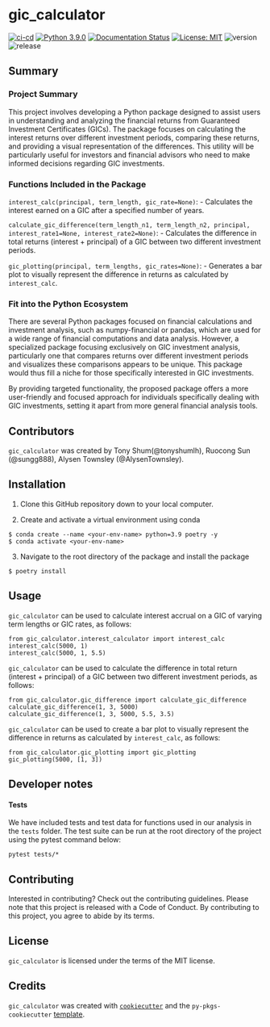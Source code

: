 # gic_calculator

[![ci-cd](https://github.com/UBC-MDS/gic_calculator/actions/workflows/ci-cd.yml/badge.svg)](https://github.com/UBC-MDS/gic_calculator/actions/workflows/ci-cd.yml) [![Python 3.9.0](https://img.shields.io/badge/python-3.9.0-blue.svg)](https://www.python.org/downloads/release/python-390/) [![Documentation Status](https://readthedocs.org/projects/gic-calculator/badge?version=latest)](https://gic-calculator.readthedocs.io/en/latest/?badge=latest) [![License: MIT](https://img.shields.io/badge/License-MIT-yellow.svg)](https://opensource.org/licenses/MIT) ![version](https://img.shields.io/github/v/release/UBC-MDS/gic_calculator) ![release](https://img.shields.io/github/release-date/UBC-MDS/gic_calculator)

## Summary

### Project Summary

This project involves developing a Python package designed to assist users in understanding and analyzing the financial returns from Guaranteed Investment Certificates (GICs). The package focuses on calculating the interest returns over different investment periods, comparing these returns, and providing a visual representation of the differences. This utility will be particularly useful for investors and financial advisors who need to make informed decisions regarding GIC investments.

### Functions Included in the Package

`interest_calc(principal, term_length, gic_rate=None)`: 
    - Calculates the interest earned on a GIC after a specified number of years.

`calculate_gic_difference(term_length_n1, term_length_n2, principal, interest_rate1=None, interest_rate2=None)`: 
    - Calculates the difference in total returns (interest + principal) of a GIC between two different investment periods.

`gic_plotting(principal, term_lengths, gic_rates=None)`: 
    - Generates a bar plot to visually represent the difference in returns as calculated by `interest_calc`.

### Fit into the Python Ecosystem

There are several Python packages focused on financial calculations and investment analysis, such as numpy-financial or pandas, which are used for a wide range of financial computations and data analysis. However, a specialized package focusing exclusively on GIC investment analysis, particularly one that compares returns over different investment periods and visualizes these comparisons appears to be unique. This package would thus fill a niche for those specifically interested in GIC investments.

By providing targeted functionality, the proposed package offers a more user-friendly and focused approach for individuals specifically dealing with GIC investments, setting it apart from more general financial analysis tools.

## Contributors

`gic_calculator` was created by Tony Shum(@tonyshumlh), Ruocong Sun (@sungg888), Alysen Townsley (@AlysenTownsley).

## Installation

1.  Clone this GitHub repository down to your local computer.

2.  Create and activate a virtual environment using conda
```
$ conda create --name <your-env-name> python=3.9 poetry -y
$ conda activate <your-env-name>
```

3. Navigate to the root directory of the package and install the package
```
$ poetry install
```

## Usage

`gic_calculator` can be used to calculate interest accrual on a GIC of varying term lengths or GIC rates, as follows: 

```
from gic_calculator.interest_calculator import interest_calc
interest_calc(5000, 1)
interest_calc(5000, 1, 5.5)
```

`gic_calculator` can be used to calculate the difference in total return (interest + principal) of a GIC between two different investment periods, as follows: 

```
from gic_calculator.gic_difference import calculate_gic_difference
calculate_gic_difference(1, 3, 5000)
calculate_gic_difference(1, 3, 5000, 5.5, 3.5)
```

`gic_calculator` can be used to create a bar plot to visually represent the difference in returns as calculated by `interest_calc`, as follows: 

```
from gic_calculator.gic_plotting import gic_plotting
gic_plotting(5000, [1, 3])
```

## Developer notes

#### Tests

We have included tests and test data for functions used in our analysis
in the `tests` folder. The test suite can be run at the root directory of the
project using the pytest command below:

```         
pytest tests/*
```

## Contributing

Interested in contributing? Check out the contributing guidelines. Please note that this project is released with a Code of Conduct. By contributing to this project, you agree to abide by its terms.

## License

`gic_calculator` is licensed under the terms of the MIT license.

## Credits

`gic_calculator` was created with [`cookiecutter`](https://cookiecutter.readthedocs.io/en/latest/) and the `py-pkgs-cookiecutter` [template](https://github.com/py-pkgs/py-pkgs-cookiecutter).
